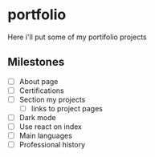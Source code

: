 # portfolio
Here i'll put some of my portifolio projects

## Milestones
- [ ] About page
- [ ] Certifications
- [ ] Section my projects
  - [ ] links to project pages
- [ ] Dark mode
- [ ] Use react on index
- [ ] Main languages
- [ ] Professional history
